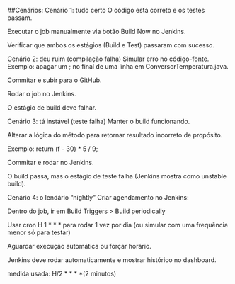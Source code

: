 ##Cenários:
Cenário 1: tudo certo
O código está correto e os testes passam.

Executar o job manualmente via botão Build Now no Jenkins.

Verificar que ambos os estágios (Build e Test) passaram com sucesso.

Cenário 2: deu ruim (compilação falha)
Simular erro no código-fonte. Exemplo: apagar um ; no final de uma linha em ConversorTemperatura.java.

Commitar e subir para o GitHub.

Rodar o job no Jenkins.

O estágio de build deve falhar.

Cenário 3: tá instável (teste falha)
Manter o build funcionando.

Alterar a lógica do método para retornar resultado incorreto de propósito.

Exemplo: return (f - 30) * 5 / 9;

Commitar e rodar no Jenkins.

O build passa, mas o estágio de teste falha (Jenkins mostra como unstable build).

Cenário 4: o lendário “nightly”
Criar agendamento no Jenkins:

Dentro do job, ir em Build Triggers > Build periodically

Usar cron H 1 * * * para rodar 1 vez por dia (ou simular com uma frequência menor só para testar)

Aguardar execução automática ou forçar horário.

Jenkins deve rodar automaticamente e mostrar histórico no dashboard.

medida usada: H/2 * * * *(2 minutos)
